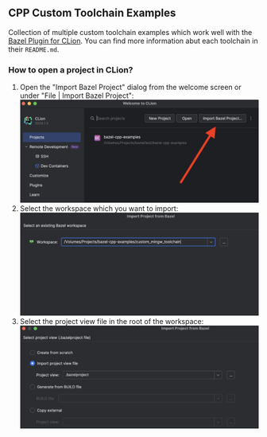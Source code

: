## CPP Custom Toolchain Examples

Collection of multiple custom toolchain examples which work well with the [Bazel Plugin for CLion](https://plugins.jetbrains.com/plugin/9554-bazel-for-clion). You can find more information abut each toolchain in their `README.md`.

### How to open a project in CLion?

1. Open the "Import Bazel Project" dialog from the welcome screen or under "File | Import Bazel Project":
   ![](./images/open_bazel_project.png)
2. Select the workspace which you want to import:
   ![](./images/select_workspace.png)
3. Select the project view file in the root of the workspace:
   ![](./images/select_project_view.png)
